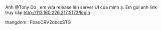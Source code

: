 Anh @Tony Do , em vừa release lên server UI của mình ạ. Em gửi anh link truy cập
http://113.160.226.217:5173/login

thangdnm : FbaoCRV2obcxSTG 

